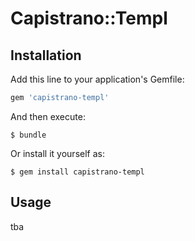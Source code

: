 # Capistrano::Templ


## Installation

Add this line to your application's Gemfile:

```ruby
gem 'capistrano-templ'
```

And then execute:

    $ bundle

Or install it yourself as:

    $ gem install capistrano-templ

## Usage

tba

